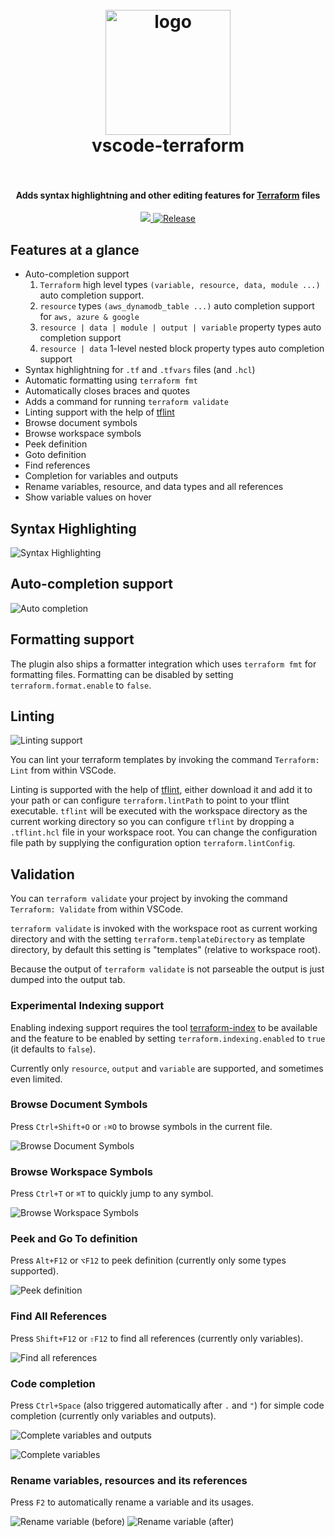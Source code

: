 <!-- markdownlint-disable -->
<h1 align="center">
  <br>
    <img src="https://raw.githubusercontent.com/mauve/vscode-terraform/master/terraform.png" alt="logo" width="200">
  <br>
  vscode-terraform
  <br>
  <br>
</h1>

<h4 align="center">Adds syntax highlightning and other editing features for <a href="https://www.terraform.io/">Terraform</a> files</h4>

<p align="center">
  <a href="https://travis-ci.org/mauve/vscode-terraform">
    <img src="https://travis-ci.org/mauve/vscode-terraform.svg?branch=master">
  </a>
  <a href="https://github.com/mauve/vscode-terraform/releases">
    <img src="https://img.shields.io/github/release/mauve/vscode-terraform.svg" alt="Release">
  </a>
</p>
<!-- markdownlint-enable -->
<!-- markdownlint-disable MD002 MD013 MD041 -->

## Features at a glance

- Auto-completion support
  1. `Terraform` high level types `(variable, resource, data, module ...)` auto completion support.
  2. `resource` types `(aws_dynamodb_table ...)` auto completion support for `aws, azure & google`
  3. `resource | data | module | output | variable` property types auto completion support
  4. `resource | data` 1-level nested block property types auto completion support 
- Syntax highlightning for `.tf` and `.tfvars` files (and `.hcl`)
- Automatic formatting using `terraform fmt`
- Automatically closes braces and quotes
- Adds a command for running `terraform validate`
- Linting support with the help of [tflint](https://github.com/wata727/tflint)
- Browse document symbols
- Browse workspace symbols
- Peek definition
- Goto definition
- Find references
- Completion for variables and outputs
- Rename variables, resource, and data types and all references
- Show variable values on hover

## Syntax Highlighting

![Syntax Highlighting](https://raw.githubusercontent.com/mauve/vscode-terraform/master/images/screenshot.png)

## Auto-completion support

![Auto completion](https://raw.githubusercontent.com/mauve/vscode-terraform/master/images/terraform-auto-completion.gif)

## Formatting support

The plugin also ships a formatter integration which uses `terraform fmt` for
formatting files. Formatting can be disabled by setting `terraform.format.enable`
to `false`.

## Linting

![Linting support](https://raw.githubusercontent.com/mauve/vscode-terraform/master/images/screenshot-tflint.png)

You can lint your terraform templates by invoking the command `Terraform: Lint` from within VSCode.

Linting is supported with the help of [tflint](https://github.com/wata727/tflint), either download it and add it
to your path or can configure `terraform.lintPath` to point to your tflint executable. `tflint` will be executed
with the workspace directory as the current working directory so you can configure `tflint` by dropping a `.tflint.hcl`
file in your workspace root.
You can change the configuration file path by supplying the configuration option `terraform.lintConfig`.

## Validation

You can `terraform validate` your project by invoking the command `Terraform: Validate` from within VSCode.

`terraform validate` is invoked with the workspace root as current working directory and with the setting
`terraform.templateDirectory` as template directory, by default this setting is "templates" (relative to
workspace root).

Because the output of `terraform validate` is not parseable the output is just dumped into the output tab.

### Experimental Indexing support

Enabling indexing support requires the tool [terraform-index](https://github.com/mauve/terraform-index) to be
available and the feature to be enabled by setting `terraform.indexing.enabled` to `true` (it defaults to `false`).

Currently only `resource`, `output` and `variable` are supported, and sometimes even limited.

### Browse Document Symbols

Press `Ctrl+Shift+O` or `⇧⌘O` to browse symbols in the current file.

![Browse Document Symbols](https://raw.githubusercontent.com/mauve/vscode-terraform/master/images/terraform-browse-document-symbols.png)

### Browse Workspace Symbols

Press `Ctrl+T` or `⌘T` to quickly jump to any symbol.

![Browse Workspace Symbols](https://raw.githubusercontent.com/mauve/vscode-terraform/master/images/terraform-browse-workspace-symbols.png)

### Peek and Go To definition

Press `Alt+F12` or `⌥F12` to peek definition (currently only some types supported).

![Peek definition](https://raw.githubusercontent.com/mauve/vscode-terraform/master/images/terraform-peek-definition.png)

### Find All References

Press `Shift+F12` or `⇧F12` to find all references (currently only variables).

![Find all references](https://raw.githubusercontent.com/mauve/vscode-terraform/master/images/terraform-find-references.png)

### Code completion

Press `Ctrl+Space` (also triggered automatically after `.` and `"`) for simple code completion (currently only variables and outputs).

![Complete variables and outputs](https://raw.githubusercontent.com/mauve/vscode-terraform/master/images/terraform-complete-variables-and-outputs.png)

![Complete variables](https://raw.githubusercontent.com/mauve/vscode-terraform/master/images/terraform-complete-variables.png)

### Rename variables, resources and its references

Press `F2` to automatically rename a variable and its usages.

![Rename variable (before)](https://raw.githubusercontent.com/mauve/vscode-terraform/master/images/terraform-rename-variable-before.png)
![Rename variable (after)](https://raw.githubusercontent.com/mauve/vscode-terraform/master/images/terraform-rename-variable-after.png)
